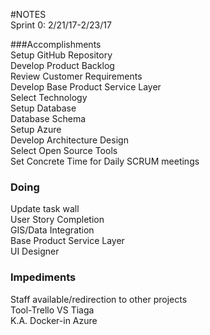 #NOTES  
Sprint 0: 2/21/17-2/23/17


###Accomplishments  
Setup GitHub Repository  
Develop Product Backlog  
Review Customer Requirements  
Develop Base Product Service Layer  
Select Technology  
Setup Database  
Database Schema  
Setup Azure  
Develop Architecture Design  
Select Open Source Tools  
Set Concrete Time for Daily SCRUM meetings  


### Doing  
Update task wall  
User Story Completion  
GIS/Data Integration  
Base Product Service Layer  
UI Designer  


### Impediments
Staff available/redirection to other projects  
Tool-Trello VS Tiaga  
K.A. Docker-in Azure







